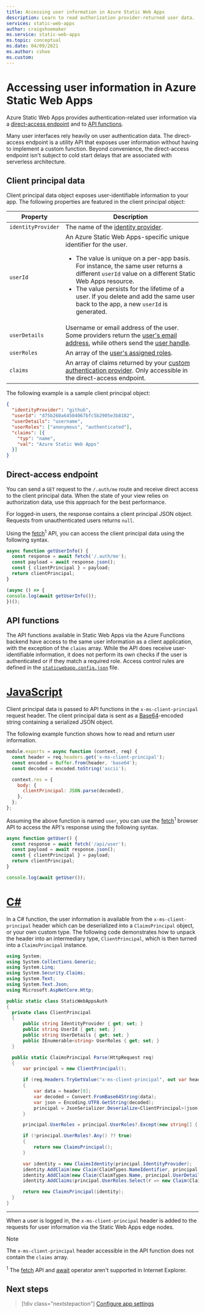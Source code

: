 ```yaml
---
title: Accessing user information in Azure Static Web Apps
description: Learn to read authorization provider-returned user data.
services: static-web-apps
author: craigshoemaker
ms.service: static-web-apps
ms.topic: conceptual
ms.date: 04/09/2021
ms.author: cshoe
ms.custom:
---
```


# Accessing user information in Azure Static Web Apps

Azure Static Web Apps provides authentication-related user information via a [direct-access endpoint](#direct-access-endpoint) and to [API functions](#api-functions).

Many user interfaces rely heavily on user authentication data. The direct-access endpoint is a utility API that exposes user information without having to implement a custom function. Beyond convenience, the direct-access endpoint isn't subject to cold start delays that are associated with serverless architecture.

## Client principal data

Client principal data object exposes user-identifiable information to your app. The following properties are featured in the client principal object:

| Property           | Description                                                                                                                                                                                                                                                                                                                                                        |
| ------------------ | ------------------------------------------------------------------------------------------------------------------------------------------------------------------------------------------------------------------------------------------------------------------------------------------------------------------------------------------------------------------ |
| `identityProvider` | The name of the [identity provider](authentication-authorization.md).                                                                                                                                                                                                                                                                                              |
| `userId`           | An Azure Static Web Apps-specific unique identifier for the user. <ul><li>The value is unique on a per-app basis. For instance, the same user returns a different `userId` value on a different Static Web Apps resource.<li>The value persists for the lifetime of a user. If you delete and add the same user back to the app, a new `userId` is generated.</ul> |
| `userDetails`      | Username or email address of the user. Some providers return the [user's email address](authentication-authorization.md), while others send the [user handle](authentication-authorization.md).                                                                                                                                                                    |
| `userRoles`        | An array of the [user's assigned roles](authentication-authorization.md).                                                                                                                                                                                                                                                                                          |
| `claims`        | An array of claims returned by your [custom authentication provider](authentication-custom.md). Only accessible in the direct-access endpoint.                                                                                                                                                                                                                                                                       |

The following example is a sample client principal object:

```json
{
  "identityProvider": "github",
  "userId": "d75b260a64504067bfc5b2905e3b8182",
  "userDetails": "username",
  "userRoles": ["anonymous", "authenticated"],
  "claims": [{
    "typ": "name",
    "val": "Azure Static Web Apps"
  }]
}
```

## Direct-access endpoint

You can send a `GET` request to the `/.auth/me` route and receive direct access to the client principal data. When the state of your view relies on authorization data, use this approach for the best performance.

For logged-in users, the response contains a client principal JSON object. Requests from unauthenticated users returns `null`.

Using the [fetch](https://developer.mozilla.org/docs/Web/API/Fetch_API/Using_Fetch)<sup>1</sup> API, you can access the client principal data using the following syntax.

```javascript
async function getUserInfo() {
  const response = await fetch('/.auth/me');
  const payload = await response.json();
  const { clientPrincipal } = payload;
  return clientPrincipal;
}

(async () => {
console.log(await getUserInfo());
})();
```

## API functions

The API functions available in Static Web Apps via the Azure Functions backend have access to the same user information as a client application, with the exception of the `claims` array. While the API does receive user-identifiable information, it does not perform its own checks if the user is authenticated or if they match a required role. Access control rules are defined in the [`staticwebapp.config.json`](configuration.md#routes) file.

# [JavaScript](#tab/javascript)

Client principal data is passed to API functions in the `x-ms-client-principal` request header. The client principal data is sent as a [Base64](https://www.wikipedia.org/wiki/Base64)-encoded string containing a serialized JSON object.

The following example function shows how to read and return user information.

```javascript
module.exports = async function (context, req) {
  const header = req.headers.get('x-ms-client-principal');
  const encoded = Buffer.from(header, 'base64');
  const decoded = encoded.toString('ascii');

  context.res = {
    body: {
      clientPrincipal: JSON.parse(decoded),
    },
  };
};
```

Assuming the above function is named `user`, you can use the [fetch](https://developer.mozilla.org/docs/Web/API/Fetch_API/Using_Fetch)<sup>1</sup> browser API to access the API's response using the following syntax.

```javascript
async function getUser() {
  const response = await fetch('/api/user');
  const payload = await response.json();
  const { clientPrincipal } = payload;
  return clientPrincipal;
}

console.log(await getUser());
```

# [C#](#tab/csharp)

In a C# function, the user information is available from the `x-ms-client-principal` header which can be deserialized into a `ClaimsPrincipal` object, or your own custom type. The following code demonstrates how to unpack the header into an intermediary type, `ClientPrincipal`, which is then turned into a `ClaimsPrincipal` instance.

```csharp
using System;
using System.Collections.Generic;
using System.Linq;
using System.Security.Claims;
using System.Text;
using System.Text.Json;
using Microsoft.AspNetCore.Http;

public static class StaticWebAppsAuth
{
  private class ClientPrincipal
  {
      public string IdentityProvider { get; set; }
      public string UserId { get; set; }
      public string UserDetails { get; set; }
      public IEnumerable<string> UserRoles { get; set; }
  }

  public static ClaimsPrincipal Parse(HttpRequest req)
  {
      var principal = new ClientPrincipal();

      if (req.Headers.TryGetValue("x-ms-client-principal", out var header))
      {
          var data = header[0];
          var decoded = Convert.FromBase64String(data);
          var json = Encoding.UTF8.GetString(decoded);
          principal = JsonSerializer.Deserialize<ClientPrincipal>(json, new JsonSerializerOptions { PropertyNameCaseInsensitive = true });
      }

      principal.UserRoles = principal.UserRoles?.Except(new string[] { "anonymous" }, StringComparer.CurrentCultureIgnoreCase);

      if (!principal.UserRoles?.Any() ?? true)
      {
          return new ClaimsPrincipal();
      }

      var identity = new ClaimsIdentity(principal.IdentityProvider);
      identity.AddClaim(new Claim(ClaimTypes.NameIdentifier, principal.UserId));
      identity.AddClaim(new Claim(ClaimTypes.Name, principal.UserDetails));
      identity.AddClaims(principal.UserRoles.Select(r => new Claim(ClaimTypes.Role, r)));

      return new ClaimsPrincipal(identity);
  }
}
```

---

When a user is logged in, the `x-ms-client-principal` header is added to the requests for user information via the Static Web Apps edge nodes.

> [!NOTE]
> The `x-ms-client-principal` header accessible in the API function does not contain the `claims` array.

<sup>1</sup> The [fetch](https://caniuse.com/#feat=fetch) API and [await](https://caniuse.com/#feat=mdn-javascript_operators_await) operator aren't supported in Internet Explorer.

## Next steps

> [!div class="nextstepaction"]
> [Configure app settings](application-settings.md)
